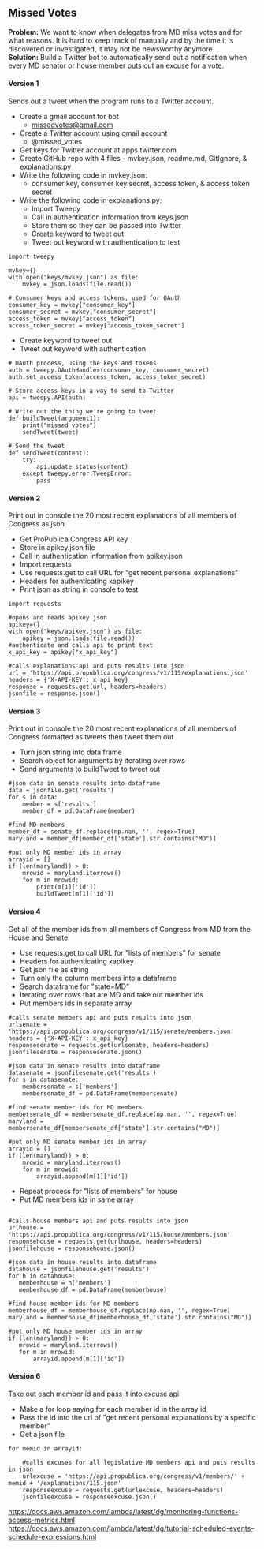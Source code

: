 ## Missed Votes

**Problem:** We want to know when delegates from MD miss votes and for what reasons. It is hard to keep track of manually and by the time it is discovered or investigated, it may not be newsworthy anymore.  
**Solution:** Build a Twitter bot to automatically send out a notification when every MD senator or house member puts out an excuse for a vote.

#### Version 1 
Sends out a tweet when the program runs to a Twitter account.
* Create a gmail account for bot
  - missedvotes@gmail.com
* Create a Twitter account using gmail account
  - @missed_votes
* Get keys for Twitter account at apps.twitter.com
* Create GitHub repo with 4 files - mvkey.json, readme.md, GitIgnore, & explanations.py
* Write the following code in mvkey.json:
  - consumer key, consumer key secret, access token, & access token secret
* Write the following code in explanations.py:
  - Import Tweepy
  - Call in authentication information from keys.json
  - Store them so they can be passed into Twitter
  - Create keyword to tweet out
  - Tweet out keyword with authentication to test
```
import tweepy

mvkey={}
with open("keys/mvkey.json") as file:
    mvkey = json.loads(file.read())
    
# Consumer keys and access tokens, used for OAuth
consumer_key = mvkey["consumer_key"]
consumer_secret = mvkey["consumer_secret"]
access_token = mvkey["access_token"]
access_token_secret = mvkey["access_token_secret"]
```
  - Create keyword to tweet out
  - Tweet out keyword with authentication
  
```
# OAuth process, using the keys and tokens
auth = tweepy.OAuthHandler(consumer_key, consumer_secret)
auth.set_access_token(access_token, access_token_secret)

# Store access keys in a way to send to Twitter
api = tweepy.API(auth)

# Write out the thing we're going to tweet
def buildTweet(argument1):
    print("missed votes")
    sendTweet(tweet)

# Send the tweet
def sendTweet(content):
    try:
        api.update_status(content)
    except tweepy.error.TweepError:
        pass
```

#### Version 2 
Print out in console the 20 most recent explanations of all members of Congress as json
* Get ProPublica Congress API key
* Store in apikey.json file
* Call in authentication information from apikey.json
* Import requests
* Use requests.get to call URL for "get recent personal explanations"
* Headers for authenticating xapikey
* Print json as string in console to test

```
import requests

#opens and reads apikey.json
apikey={}
with open("keys/apikey.json") as file:
    apikey = json.loads(file.read())
#authenticate and calls api to print text
x_api_key = apikey["x_api_key"]

#calls explanations api and puts results into json
url = 'https://api.propublica.org/congress/v1/115/explanations.json'
headers = {'X-API-KEY': x_api_key}
response = requests.get(url, headers=headers)
jsonfile = response.json()
```

#### Version 3
Print out in console the 20 most recent explanations of all members of Congress formatted as tweets then tweet them out
* Turn json string into data frame
* Search object for arguments by iterating over rows
* Send arguments to buildTweet to tweet out

```
#json data in senate results into dataframe
data = jsonfile.get('results')
for s in data:
    member = s['results']
    member_df = pd.DataFrame(member)
    
#find MD members
member_df = senate_df.replace(np.nan, '', regex=True)
maryland = member_df[member_df['state'].str.contains("MD")]

#put only MD member ids in array
arrayid = []
if (len(maryland)) > 0:
    mrowid = maryland.iterrows()
    for m in mrowid:
        print(m[1]['id'])
        buildTweet(m[1]['id'])
```
		
#### Version 4
Get all of the member ids from all members of Congress from MD from the House and Senate
* Use requests.get to call URL for "lists of members" for senate
* Headers for authenticating xapikey
* Get json file as string
* Turn only the column members into a dataframe
* Search dataframe for "state=MD" 
* Iterating over rows that are MD and take out member ids
* Put members ids in separate array

```
#calls senate members api and puts results into json
urlsenate = 'https://api.propublica.org/congress/v1/115/senate/members.json'
headers = {'X-API-KEY': x_api_key}
responsesenate = requests.get(urlsenate, headers=headers)
jsonfilesenate = responsesenate.json()

#json data in senate results into dataframe
datasenate = jsonfilesenate.get('results')
for s in datasenate:
    membersenate = s['members']
    membersenate_df = pd.DataFrame(membersenate)

#find senate member ids for MD members
membersenate_df = membersenate_df.replace(np.nan, '', regex=True)
maryland = membersenate_df[membersenate_df['state'].str.contains("MD")]

#put only MD senate member ids in array
arrayid = []
if (len(maryland)) > 0:
    mrowid = maryland.iterrows()
    for m in mrowid:
        arrayid.append(m[1]['id'])
 ```
 * Repeat process for "lists of members" for house
 * Put MD members ids in same array
 ```       
        
#calls house members api and puts results into json
urlhouse = 'https://api.propublica.org/congress/v1/115/house/members.json'
responsehouse = requests.get(urlhouse, headers=headers)
jsonfilehouse = responsehouse.json()

#json data in house results into dataframe
datahouse = jsonfilehouse.get('results')
for h in datahouse:
    memberhouse = h['members']
    memberhouse_df = pd.DataFrame(memberhouse)

#find house member ids for MD members
memberhouse_df = memberhouse_df.replace(np.nan, '', regex=True)
maryland = memberhouse_df[memberhouse_df['state'].str.contains("MD")]
     
#put only MD house member ids in array
if (len(maryland)) > 0:
    mrowid = maryland.iterrows()
    for m in mrowid:
        arrayid.append(m[1]['id'])  
```

#### Version 6
Take out each member id and pass it into excuse api
* Make a for loop saying for each member id in the array id
* Pass the id into the url of "get recent personal explanations by a specific member"
* Get a json file

```
for memid in arrayid:

    #calls excuses for all legislative MD members api and puts results in json
    urlexcuse = 'https://api.propublica.org/congress/v1/members/' + memid + '/explanations/115.json'
    responseexcuse = requests.get(urlexcuse, headers=headers)
    jsonfileexcuse = responseexcuse.json()
```





https://docs.aws.amazon.com/lambda/latest/dg/monitoring-functions-access-metrics.html
https://docs.aws.amazon.com/lambda/latest/dg/tutorial-scheduled-events-schedule-expressions.html




